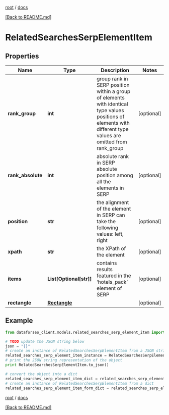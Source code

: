 [root](./../ "root") / [docs](./ "docs")

[[Back to README.md]](./../README.md "[Back to README.md]")

# RelatedSearchesSerpElementItem

## Properties

Name | Type | Description | Notes
------------ | ------------- | ------------- | -------------
**rank_group** | **int** | group rank in SERP position within a group of elements with identical type values positions of elements with different type values are omitted from rank_group | [optional]
**rank_absolute** | **int** | absolute rank in SERP absolute position among all the elements in SERP | [optional]
**position** | **str** | the alignment of the element in SERP can take the following values: left, right | [optional]
**xpath** | **str** | the XPath of the element | [optional]
**items** | **List[Optional[str]]** | contains results featured in the ‘hotels_pack’ element of SERP | [optional]
**rectangle** | [**Rectangle**](Rectangle.md) |  | [optional]

## Example

```python
from dataforseo_client.models.related_searches_serp_element_item import RelatedSearchesSerpElementItem

# TODO update the JSON string below
json = "{}"
# create an instance of RelatedSearchesSerpElementItem from a JSON string
related_searches_serp_element_item_instance = RelatedSearchesSerpElementItem.from_json(json)
# print the JSON string representation of the object
print RelatedSearchesSerpElementItem.to_json()

# convert the object into a dict
related_searches_serp_element_item_dict = related_searches_serp_element_item_instance.to_dict()
# create an instance of RelatedSearchesSerpElementItem from a dict
related_searches_serp_element_item_form_dict = related_searches_serp_element_item.from_dict(related_searches_serp_element_item_dict)
```

  

[root](./../ "root") / [docs](./ "docs")

[[Back to README.md]](./../README.md "[Back to README.md]")